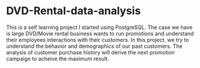 # DVD-Rental-data-analysis
This is a self learning project I started using PostgreSQL.
The case we have is large DVD/Movie rental business wants to run promotions and understand their employees interactions with their customers. 
In this project, we try to understand the behavior and demographics of our past customers.
The analysis of customer purchase history will derive the next promotion campaign to acheive the maximum result. 
